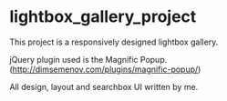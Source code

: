# lightbox_gallery_project

This project is a responsively designed lightbox gallery.

jQuery plugin used is the Magnific Popup. (http://dimsemenov.com/plugins/magnific-popup/)

All design, layout and searchbox UI written by me.



